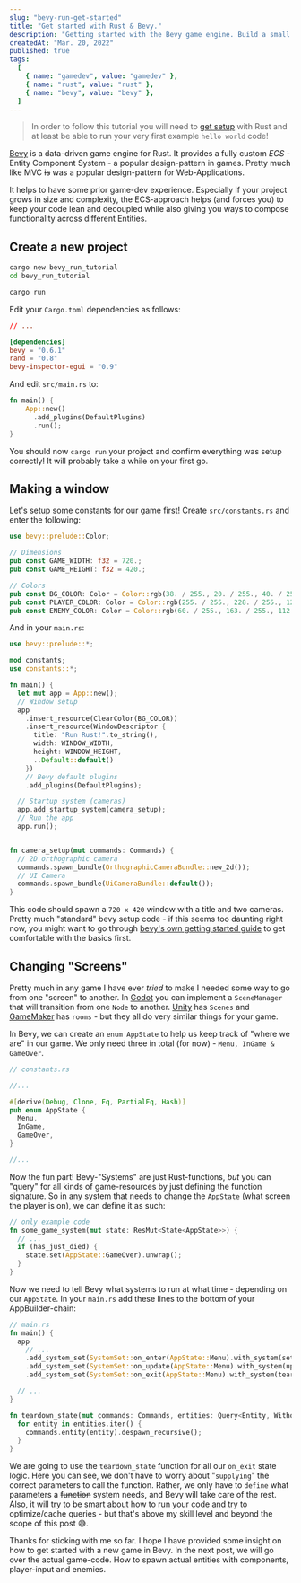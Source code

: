 ```yaml
---
slug: "bevy-run-get-started"
title: "Get started with Rust & Bevy."
description: "Getting started with the Bevy game engine. Build a small app with input handling and game states"
createdAt: "Mar. 20, 2022"
published: true
tags:
  [
    { name: "gamedev", value: "gamedev" },
    { name: "rust", value: "rust" },
    { name: "bevy", value: "bevy" },
  ]
---
```


> In order to follow this tutorial you will need to <a href="https://doc.rust-lang.org/book/ch01-01-installation.html" target="_blank">get setup</a> with Rust and at least be able to run your very first example `hello world` code!

[Bevy](https://bevyengine.org/) is a <span class="keyword">data-driven game engine</span> for Rust. It provides a fully custom <em>ECS</em> - Entity Component System - a popular design-pattern in games. Pretty much like MVC <s>is</s> was a popular design-pattern for Web-Applications.

It helps to have some prior game-dev experience. Especially if your project grows in size and complexity, the ECS-approach helps (and forces you) to keep your code lean and decoupled while also giving you ways to <span class="keyword">compose</span> functionality across different Entities.

## Create a new project

```bash
cargo new bevy_run_tutorial
cd bevy_run_tutorial

cargo run
```

Edit your `Cargo.toml` dependencies as follows:

```toml
// ...

[dependencies]
bevy = "0.6.1"
rand = "0.8"
bevy-inspector-egui = "0.9"
```

And edit `src/main.rs` to:

```rust
fn main() {
    App::new()
      .add_plugins(DefaultPlugins)
      .run();
}
```

You should now `cargo run` your project and confirm everything was setup correctly! It will probably take a while on your first go.

## Making a window

Let's setup some constants for our game first! Create `src/constants.rs` and enter the following:

```rust
use bevy::prelude::Color;

// Dimensions
pub const GAME_WIDTH: f32 = 720.;
pub const GAME_HEIGHT: f32 = 420.;

// Colors
pub const BG_COLOR: Color = Color::rgb(38. / 255., 20. / 255., 40. / 255.);
pub const PLAYER_COLOR: Color = Color::rgb(255. / 255., 228. / 255., 120. / 255.);
pub const ENEMY_COLOR: Color = Color::rgb(60. / 255., 163. / 255., 112. / 255.);
```

And in your `main.rs`:

```rust
use bevy::prelude::*;

mod constants;
use constants::*;

fn main() {
  let mut app = App::new();
  // Window setup
  app
    .insert_resource(ClearColor(BG_COLOR))
    .insert_resource(WindowDescriptor {
      title: "Run Rust!".to_string(),
      width: WINDOW_WIDTH,
      height: WINDOW_HEIGHT,
      ..Default::default()
    })
    // Bevy default plugins
    .add_plugins(DefaultPlugins);

  // Startup system (cameras)
  app.add_startup_system(camera_setup);
  // Run the app
  app.run();


fn camera_setup(mut commands: Commands) {
  // 2D orthographic camera
  commands.spawn_bundle(OrthographicCameraBundle::new_2d());
  // UI Camera
  commands.spawn_bundle(UiCameraBundle::default());
}
```

This code should spawn a `720 x 420` window with a title and two cameras. Pretty much "standard" bevy setup code - if this seems too daunting right now, you might want to go through <a href="https://bevyengine.org/learn/book/getting-started/" target="_blank">bevy's own getting started guide</a> to get comfortable with the basics first.

## Changing "Screens"

Pretty much in any game I have ever <em>tried</em> to make I needed some way to go from one "screen" to another. In <a href="https://godotengine.org/" target="blank">Godot</a> you can implement a `SceneManager` that will transition from one `Node` to another. <a href="https://unity.com/" target="_blank">Unity</a> has `Scenes` and <a href="https://www.yoyogames.com/en" target="_blank">GameMaker</a> has `rooms` - but they all do very similar things for your game.

In Bevy, we can create an `enum AppState` to help us keep track of "where we are" in our game. We only need three in total (for now) - `Menu, InGame & GameOver`.

```rust
// constants.rs

//...

#[derive(Debug, Clone, Eq, PartialEq, Hash)]
pub enum AppState {
  Menu,
  InGame,
  GameOver,
}

//...
```

Now the fun part! Bevy-"Systems" are just Rust-functions, <em>but</em> you can "query" for all kinds of game-resources by just defining the function signature. So in any system that needs to change the `AppState` (what screen the player is on), we can define it as such:

```rust
// only example code
fn some_game_system(mut state: ResMut<State<AppState>>) {
  // ...
  if (has_just_died) {
    state.set(AppState::GameOver).unwrap();
  }
}
```

Now we need to tell Bevy what systems to run at what time - depending on our `AppState`. In your `main.rs` add these lines to the bottom of your AppBuilder-chain:

```rust
// main.rs
fn main() {
  app
    // ...
    .add_system_set(SystemSet::on_enter(AppState::Menu).with_system(setup_menu))
    .add_system_set(SystemSet::on_update(AppState::Menu).with_system(update_menu))
    .add_system_set(SystemSet::on_exit(AppState::Menu).with_system(teardown_state));

  // ...
}

fn teardown_state(mut commands: Commands, entities: Query<Entity, Without<Camera>>) {
  for entity in entities.iter() {
    commands.entity(entity).despawn_recursive();
  }
}
```

We are going to use the `teardown_state` function for all our `on_exit` state logic. Here you can see, we don't have to worry about "`supplying`" the correct parameters to call the function. Rather, we only have to `define` what parameters a <s>function</s> system needs, and Bevy will take care of the rest. Also, it will try to be smart about how to run your code and try to optimize/cache queries - but that's above my skill level and beyond the scope of this post 😅.

Thanks for sticking with me so far. I hope I have provided some insight on how to get started with a new game in Bevy. In the next post, we will go over the actual game-code. How to spawn actual entities with components, player-input and enemies.
